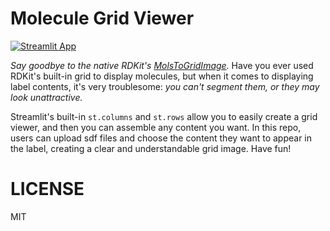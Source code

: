 # Molecule Grid Viewer
[![Streamlit App](https://static.streamlit.io/badges/streamlit_badge_black_white.svg)](https://mol-grid-viewer.streamlit.app/)

*Say goodbye to the native RDKit's [MolsToGridImage](https://www.rdkit.org/docs/source/rdkit.Chem.Draw.html#rdkit.Chem.Draw.MolsToGridImage).* Have you ever used RDKit's built-in grid to display molecules, but when it comes to displaying label contents, it's very troublesome: _you can't segment them, or they may look unattractive._

Streamlit's built-in `st.columns` and `st.rows` allow you to easily create a grid viewer, and then you can assemble any content you want. In this repo, users can upload sdf files and choose the content they want to appear in the label, creating a clear and understandable grid image. Have fun!
# LICENSE
MIT